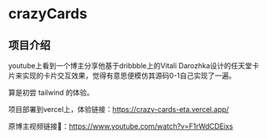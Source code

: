 # crazyCards

## 项目介绍

youtube上看到一个博主分享他基于dribbble上的Vitali Darozhka设计的任天堂卡片来实现的卡片交互效果，觉得有意思便模仿其源码0-1自己实现了一遍。

算是初尝 tailwind 的体验。

项目部署到vercel上，体验链接：https://crazy-cards-eta.vercel.app/

原博主视频链接🔗：https://www.youtube.com/watch?v=F1rWdCDEixs
